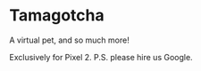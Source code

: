 # Tamagotcha

A virtual pet, and so much more!

Exclusively for Pixel 2. P.S. please hire us Google.

